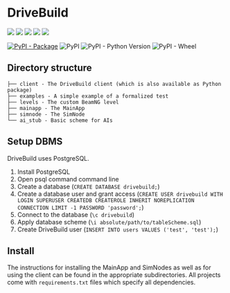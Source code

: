 # DriveBuild
[![](https://tokei.rs/b1/github/TrackerSB/DriveBuild?category=code)](https://github.com/TrackerSB/DriveBuild)
[![](https://tokei.rs/b1/github/TrackerSB/DriveBuild?category=blanks)](https://github.com/TrackerSB/DriveBuild)
[![](https://tokei.rs/b1/github/TrackerSB/DriveBuild?category=files)](https://github.com/TrackerSB/DriveBuild)
[![](https://tokei.rs/b1/github/TrackerSB/DriveBuild?category=lines)](https://github.com/TrackerSB/DriveBuild)
[![](https://tokei.rs/b1/github/TrackerSB/DriveBuild?category=comments)](https://github.com/TrackerSB/DriveBuild)

[![PyPI - Package](https://img.shields.io/badge/PyPI-drivebuild--client-informational?logo=pypi&style=for-the-badge)](https://pypi.org/project/drivebuild-client/)
![PyPI](https://img.shields.io/pypi/v/drivebuild-client?style=for-the-badge)
![PyPI - Python Version](https://img.shields.io/pypi/pyversions/drivebuild-client?logo=python&style=for-the-badge)
![PyPI - Wheel](https://img.shields.io/pypi/wheel/drivebuild-client?style=for-the-badge)

## Directory structure
    ├── client - The DriveBuild client (which is also available as Python package)
    ├── examples - A simple example of a formalized test
    ├── levels - The custom BeamNG level
    ├── mainapp - The MainApp
    ├── simnode - The SimNode
    └── ai_stub - Basic scheme for AIs

## Setup DBMS
DriveBuild uses PostgreSQL.
1. Install PostgreSQL
1. Open psql command command line
1. Create a database (`CREATE DATABASE drivebuild;`)
1. Create a database user and grant access (`CREATE USER drivebuild WITH LOGIN SUPERUSER CREATEDB CREATEROLE INHERIT NOREPLICATION CONNECTION LIMIT -1 PASSWORD 'password';`)
1. Connect to the database (`\c drivebuild`)
1. Apply database scheme (`\i absolute/path/to/tableScheme.sql`)
1. Create DriveBuild user (`INSERT INTO users VALUES ('test', 'test');`)

## Install
The instructions for installing the MainApp and SimNodes as well as for using the client can be found in the appropriate subdirectories.
All projects come with `requirements.txt` files which specify all dependencies.

